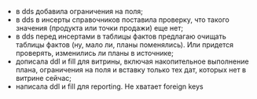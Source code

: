 - в dds добавила ограничения на поля;  
- в dds в инсерты справочников поставила проверку, что такого значения (продукта или точки продажи) еще нет;  
- в dds перед инсертами в таблицы фактов предлагаю очищать таблицы фактов (ну, мало ли, планы поменялись). Или придется проверять, изменились ли планы в источнике;  
- дописала ddl и fill для витрины, включая накопительное выполнение плана, ограничения на поля и вставку только тех дат, которых нет в витрине сейчас;
- написала ddl и fill для reporting.
Не хватает foreign keys